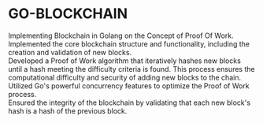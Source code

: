 # GO-BLOCKCHAIN
Implementing Blockchain in Golang on the Concept of Proof Of Work.<br>
Implemented the core blockchain structure and functionality, including the creation and validation of new blocks.<br>
Developed a Proof of Work algorithm that iteratively hashes new blocks until a hash meeting the difficulty criteria is found. This process ensures the computational difficulty and security of adding new blocks to the chain.<br>
Utilized Go's powerful concurrency features to optimize the Proof of Work process.<br>
Ensured the integrity of the blockchain by validating that each new block's hash is a hash of the previous block.<br>
